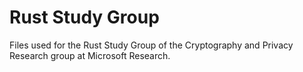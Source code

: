 # Rust Study Group

Files used for the Rust Study Group of the Cryptography and Privacy Research group at Microsoft Research.